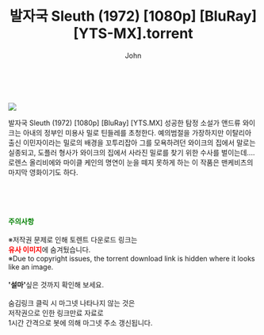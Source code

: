 ﻿---
layout: post
title:  "    발자국 Sleuth (1972) [1080p] [BluRay] [YTS-MX].torrent"
author: John
categories: [ 영화 ]
tags: [  ]
image: https://torrentrj55.com/uploadfile/full/3b78bb2e1d90b209c7b71994bf999d23f836f325.jpg 
description: "    발자국 Sleuth (1972) [1080p] [BluRay] [YTS-MX] torrent 정보 공유"
toc: true
toc_sticky: true
---

<br>
<p><img src="https://torrentrj55.com/uploadfile/full/3b78bb2e1d90b209c7b71994bf999d23f836f325.jpg"/></p>
 발자국 Sleuth (1972) [1080p] [BluRay] [YTS.MX] 성공한 탐정 소설가 앤드류 와이크는 아내의 정부인 미용사 밀로 틴들레를 초청한다. 예의범절을 가장하지만 이탈리아 출신 이민자이라는 밀로의 배경을 꼬투리잡아 그를 모욕하려던 와이크의 집에서 말로는 실종되고, 도플러 형사가 와이크의 집에서 사라진 밀로를 찾기 위한 수사를 벌이는데.... 로렌스 올리비에와 마이클 케인의 명연이 눈을 떼지 못하게 하는 이 작품은 맨케비츠의 마지막 영화이기도 하다. 
    
<br><br><br>
<p data-ke-size="size16"><b><span style="color: green;">주의사항</span></b><br /><br />※저작권 문제로 인해 토렌트 다운로드 링크는<br /><b><span style="color: red;">유사 이미지</span></b>에 숨겨뒀습니다.<br />※Due to copyright issues, the torrent download link is hidden where it looks like an image.<br /><br /><b>'설마'</b>싶은 것까지 확인해 보세요.<br /><br />숨김링크 클릭 시 마그넷 나타나지 않는 것은<br />저작권으로 인한 링크만료 자료로<br />1시간 간격으로 봇에 의해 마그넷 주소 갱신됩니다.</p>
